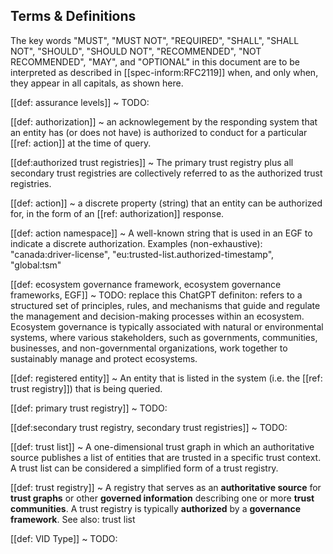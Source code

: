 
[//]: # (Pandoc Formatting Macros)

[//]: # (Portable Document Format)

[//]: # (blank)

[//]: # (: file format defined by ISO 32000-2)



## Terms & Definitions


The key words "MUST", "MUST NOT", "REQUIRED", "SHALL", "SHALL NOT", "SHOULD", "SHOULD NOT", "RECOMMENDED", "NOT RECOMMENDED", "MAY", and "OPTIONAL" in this document are to be interpreted as described in [[spec-inform:RFC2119]] when, and only when, they appear in all capitals, as shown here.

[[def: assurance levels]]
~ TODO: 

[[def: authorization]]
~ an acknowlegement by the responding system that an entity has (or does not have) is authorized to conduct for a particular [[ref: action]] at the time of query.

[[def:authorized trust registries]]
~ The primary trust registry plus all secondary trust registries are collectively referred to as the authorized trust registries.

[[def: action]]
~ a discrete property (string) that an entity can be authorized for, in the form of an [[ref: authorization]] response.

[[def: action namespace]]
~ A well-known string that is used in an EGF to indicate a discrete authorization. Examples (non-exhaustive): "canada:driver-license", "eu:trusted-list.authorized-timestamp", "global:tsm"

[[def: ecosystem governance framework, ecosystem governance frameworks, EGF]]
~ TODO: replace this ChatGPT definiton: refers to a structured set of principles, rules, and mechanisms that guide and regulate the management and decision-making processes within an ecosystem. Ecosystem governance is typically associated with natural or environmental systems, where various stakeholders, such as governments, communities, businesses, and non-governmental organizations, work together to sustainably manage and protect ecosystems.

[[def: registered entity]]
~ An entity that is listed in the system (i.e. the [[ref: trust registry]]) that is being queried. 

[[def: primary trust registry]]
~ TODO:

[[def:secondary trust registry, secondary trust registries]]
~ TODO: 

[[def: trust list]]
~ A one-dimensional trust graph in which an authoritative source publishes a list of entities that are trusted in a specific trust context. A trust list can be considered a simplified form of a trust registry.

[[def: trust registry]] 
~ A registry that serves as an **authoritative source** for **trust graphs** or other **governed information** describing one or more **trust communities**. A trust registry is typically **authorized** by a **governance framework**.  See also: trust list

[[def: VID Type]]
~ TODO: 

